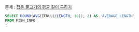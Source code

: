문제 : [잡은 물고기의 평균 길이 구하기](https://school.programmers.co.kr/learn/courses/30/lessons/293259)

```sql
SELECT ROUND(AVG(IFNULL(LENGTH, 10)), 2) AS 'AVERAGE_LENGTH'
FROM FISH_INFO
;
```